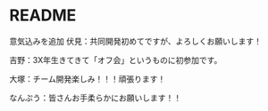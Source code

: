 # README
意気込みを追加
伏見：共同開発初めてですが、よろしくお願いします！

吉野：3X年生きてきて「オフ会」というものに初参加です。

大塚：チーム開発楽しみ！！！頑張ります！

なんぷう：皆さんお手柔らかにお願いします！！
